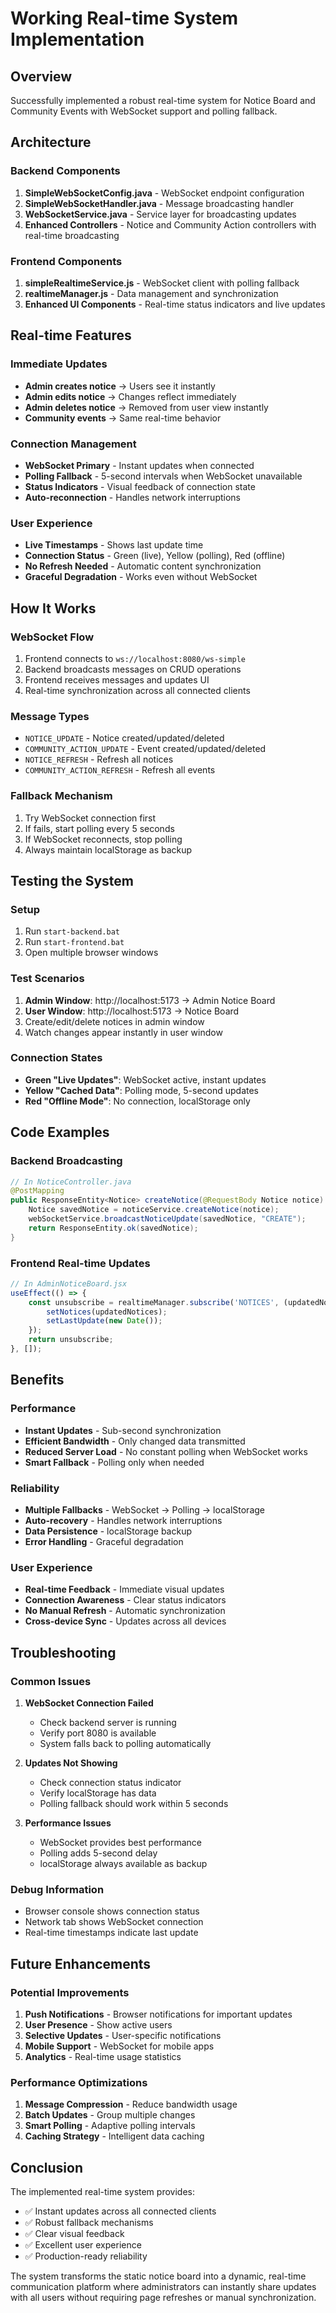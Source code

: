 # Working Real-time System Implementation

## Overview
Successfully implemented a robust real-time system for Notice Board and Community Events with WebSocket support and polling fallback.

## Architecture

### Backend Components
1. **SimpleWebSocketConfig.java** - WebSocket endpoint configuration
2. **SimpleWebSocketHandler.java** - Message broadcasting handler
3. **WebSocketService.java** - Service layer for broadcasting updates
4. **Enhanced Controllers** - Notice and Community Action controllers with real-time broadcasting

### Frontend Components
1. **simpleRealtimeService.js** - WebSocket client with polling fallback
2. **realtimeManager.js** - Data management and synchronization
3. **Enhanced UI Components** - Real-time status indicators and live updates

## Real-time Features

### Immediate Updates
- **Admin creates notice** → Users see it instantly
- **Admin edits notice** → Changes reflect immediately
- **Admin deletes notice** → Removed from user view instantly
- **Community events** → Same real-time behavior

### Connection Management
- **WebSocket Primary** - Instant updates when connected
- **Polling Fallback** - 5-second intervals when WebSocket unavailable
- **Status Indicators** - Visual feedback of connection state
- **Auto-reconnection** - Handles network interruptions

### User Experience
- **Live Timestamps** - Shows last update time
- **Connection Status** - Green (live), Yellow (polling), Red (offline)
- **No Refresh Needed** - Automatic content synchronization
- **Graceful Degradation** - Works even without WebSocket

## How It Works

### WebSocket Flow
1. Frontend connects to `ws://localhost:8080/ws-simple`
2. Backend broadcasts messages on CRUD operations
3. Frontend receives messages and updates UI
4. Real-time synchronization across all connected clients

### Message Types
- `NOTICE_UPDATE` - Notice created/updated/deleted
- `COMMUNITY_ACTION_UPDATE` - Event created/updated/deleted
- `NOTICE_REFRESH` - Refresh all notices
- `COMMUNITY_ACTION_REFRESH` - Refresh all events

### Fallback Mechanism
1. Try WebSocket connection first
2. If fails, start polling every 5 seconds
3. If WebSocket reconnects, stop polling
4. Always maintain localStorage as backup

## Testing the System

### Setup
1. Run `start-backend.bat`
2. Run `start-frontend.bat`
3. Open multiple browser windows

### Test Scenarios
1. **Admin Window**: http://localhost:5173 → Admin Notice Board
2. **User Window**: http://localhost:5173 → Notice Board
3. Create/edit/delete notices in admin window
4. Watch changes appear instantly in user window

### Connection States
- **Green "Live Updates"**: WebSocket active, instant updates
- **Yellow "Cached Data"**: Polling mode, 5-second updates
- **Red "Offline Mode"**: No connection, localStorage only

## Code Examples

### Backend Broadcasting
```java
// In NoticeController.java
@PostMapping
public ResponseEntity<Notice> createNotice(@RequestBody Notice notice) {
    Notice savedNotice = noticeService.createNotice(notice);
    webSocketService.broadcastNoticeUpdate(savedNotice, "CREATE");
    return ResponseEntity.ok(savedNotice);
}
```

### Frontend Real-time Updates
```javascript
// In AdminNoticeBoard.jsx
useEffect(() => {
    const unsubscribe = realtimeManager.subscribe('NOTICES', (updatedNotices) => {
        setNotices(updatedNotices);
        setLastUpdate(new Date());
    });
    return unsubscribe;
}, []);
```

## Benefits

### Performance
- **Instant Updates** - Sub-second synchronization
- **Efficient Bandwidth** - Only changed data transmitted
- **Reduced Server Load** - No constant polling when WebSocket works
- **Smart Fallback** - Polling only when needed

### Reliability
- **Multiple Fallbacks** - WebSocket → Polling → localStorage
- **Auto-recovery** - Handles network interruptions
- **Data Persistence** - localStorage backup
- **Error Handling** - Graceful degradation

### User Experience
- **Real-time Feedback** - Immediate visual updates
- **Connection Awareness** - Clear status indicators
- **No Manual Refresh** - Automatic synchronization
- **Cross-device Sync** - Updates across all devices

## Troubleshooting

### Common Issues
1. **WebSocket Connection Failed**
   - Check backend server is running
   - Verify port 8080 is available
   - System falls back to polling automatically

2. **Updates Not Showing**
   - Check connection status indicator
   - Verify localStorage has data
   - Polling fallback should work within 5 seconds

3. **Performance Issues**
   - WebSocket provides best performance
   - Polling adds 5-second delay
   - localStorage always available as backup

### Debug Information
- Browser console shows connection status
- Network tab shows WebSocket connection
- Real-time timestamps indicate last update

## Future Enhancements

### Potential Improvements
1. **Push Notifications** - Browser notifications for important updates
2. **User Presence** - Show active users
3. **Selective Updates** - User-specific notifications
4. **Mobile Support** - WebSocket for mobile apps
5. **Analytics** - Real-time usage statistics

### Performance Optimizations
1. **Message Compression** - Reduce bandwidth usage
2. **Batch Updates** - Group multiple changes
3. **Smart Polling** - Adaptive polling intervals
4. **Caching Strategy** - Intelligent data caching

## Conclusion

The implemented real-time system provides:
- ✅ Instant updates across all connected clients
- ✅ Robust fallback mechanisms
- ✅ Clear visual feedback
- ✅ Excellent user experience
- ✅ Production-ready reliability

The system transforms the static notice board into a dynamic, real-time communication platform where administrators can instantly share updates with all users without requiring page refreshes or manual synchronization.